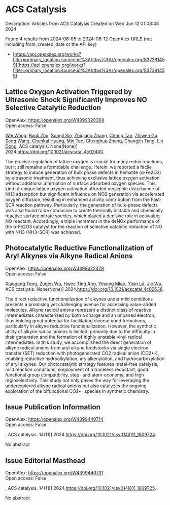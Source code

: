# ACS Catalysis
Description: Articles from ACS Catalysis
Created on Wed Jun 12 01:08:48 2024

Found 4 results from 2024-06-05 to 2024-06-12
OpenAlex URLS (not including from_created_date or the API key)
- [https://api.openalex.org/works?filter=primary_location.source.id%3Ahttps%3A//openalex.org/S37391459](https://api.openalex.org/works?filter=primary_location.source.id%3Ahttps%3A//openalex.org/S37391459)

## Lattice Oxygen Activation Triggered by Ultrasonic Shock Significantly Improves NO Selective Catalytic Reduction   

OpenAlex: https://openalex.org/W4399320398    
Open access: False
    
[Wei Wang](https://openalex.org/A5062755510), [Baoli Zhu](https://openalex.org/A5048705700), [Songil Sin](https://openalex.org/A5007189808), [Zhiqiang Zhang](https://openalex.org/A5009232540), [Chong Tan](https://openalex.org/A5019998681), [Zhiwen Gu](https://openalex.org/A5081365566), [Song Wang](https://openalex.org/A5008346918), [Chunkai Huang](https://openalex.org/A5025583524), [Min Tao](https://openalex.org/A5077934134), [Chenghua Zhang](https://openalex.org/A5051618631), [Changjin Tang](https://openalex.org/A5065664936), [Lin Dong](https://openalex.org/A5073123246), ACS catalysis. None(None)] 2024.https://doi.org/10.1021/acscatal.4c02400.
    
The precise regulation of lattice oxygen is crucial for many redox reactions, but it still remains a formidable challenge. Herein, we reported a facile strategy to induce generation of bulk phase defects in hematite (α-Fe2O3) by ultrasonic treatment, thus achieving exclusive lattice oxygen activation without additional alternation of surface adsorbed oxygen species. This kind of unique lattice oxygen activation afforded negligible disturbance of NH3 adsorption but significant influence on NO2 generation via accelerated oxygen diffusion, resulting in enhanced activity contribution from the Fast-SCR reaction pathway. Particularly, the generation of bulk-phase defects was also found to be conducive to create thermally instable and chemically reactive surface nitrate species, which played a decisive role in activating NO reactant. Accordingly, a triple increment in the deNOx performance of the α-Fe2O3 catalyst for the reaction of selective catalytic reduction of NO with NH3 (NH3–SCR) was achieved.    

    

## Photocatalytic Reductive Functionalization of Aryl Alkynes via Alkyne Radical Anions   

OpenAlex: https://openalex.org/W4399322479    
Open access: False
    
[Xiaogang Tong](https://openalex.org/A5064380782), [Zugen Wu](https://openalex.org/A5052777600), [Hwee Ting Ang](https://openalex.org/A5078764952), [Yinxing Miao](https://openalex.org/A5010126241), [Yixin Lü](https://openalex.org/A5066554626), [Jie Wu](https://openalex.org/A5038927058), ACS catalysis. None(None)] 2024.https://doi.org/10.1021/acscatal.4c02638.
    
The direct reductive functionalization of alkynes under mild conditions presents a promising yet challenging avenue for accessing value-added molecules. Alkyne radical anions represent a distinct class of reactive intermediates characterized by both a charge and an unpaired electron, thus holding great potential for facilitating diverse bond formations, particularly in alkyne reductive functionalization. However, the synthetic utility of alkyne radical anions is limited, primarily due to the difficulty in their generation and the formation of highly unstable vinyl radical intermediates. In this study, we accomplished the direct generation of alkyne radical anions from aryl alkyne feedstocks via single electron transfer (SET) reduction with photogenerated CO2 radical anion (CO2•–), enabling reductive hydroalkylation, arylalkenylation, and hydrocarboxylation of aryl alkynes. Our photocatalytic strategy features metal-free catalysis, mild reaction conditions, employment of a traceless reductant, good functional group compatibility, step- and atom-economy, and high regioselectivity. This study not only paves the way for leveraging the underexplored alkyne radical anions but also catalyzes the ongoing exploration of the bifunctional CO2•– species in synthetic chemistry.    

    

## Issue Publication Information   

OpenAlex: https://openalex.org/W4399440714    
Open access: False
    
, ACS catalysis. 14(11)] 2024.https://doi.org/10.1021/csv014i011_1809724.
    
No abstract    

    

## Issue Editorial Masthead   

OpenAlex: https://openalex.org/W4399440731    
Open access: False
    
, ACS catalysis. 14(11)] 2024.https://doi.org/10.1021/csv014i011_1809725.
    
No abstract    

    
